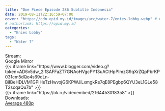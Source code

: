 ```yaml
---
title: "One Piece Episode 286 Subtitle Indonesia"
date: 2019-08-11T22:16:59+07:00
cover: "https://cdn.opid.my.id/images/arc/water-7/enies-lobby.webp" # Optional, cover
# authorlink: https://opid.my.id
categories:
  - "Enies Lobby"
tags:
  - "Water 7"
---
```

<div class="ui menu violet borderless inverted">
  <div class="header item active">
        Stream:
    </div>
  <a class="active item" data-tab="google">
    <i class="google drive icon"></i> Google
  </a>
  <a class="item nounderline" data-tab="mirror">
    <i class="odnoklassniki icon"></i> Mirror
  </a>
</div>
<div class="ui bottom attached tab segment active" style="border:0 !important;" data-tab="google">
 {{< iframe link="https://www.blogger.com/video.g?token=AD6v5dw_2lfSAFFaZT7GNAoHVgcPY13uACtHpPImzG9qXrZQpPbrKP031cm5dQo4s69dLn-BiIBeHDLVM1GPiHeTzHwvxjG6KPWJiLxmgkRe7qE8PEgbp6QYU3eL1GLe58T2scqaQu7b" >}}
</div>
<div class="ui bottom attached tab segment" style="border:0 !important;" data-tab="mirror">
{{< iframe link="https://ok.ru/videoembed/2164453018358" >}}
</div>
<div class="ui menu violet borderless inverted">
  <div class="header item active">
        Downloads:
    </div>
  <a class="item nounderline" href="https://ouo.io/TRs6Qw" target="_blank" rel="dofollow"><i class="google drive icon"></i>
    Average 480p</a>
</div>